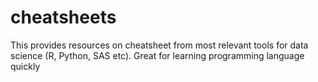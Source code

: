 # cheatsheets
This provides resources on cheatsheet from most relevant tools for data science (R, Python, SAS etc). Great for learning programming language quickly
